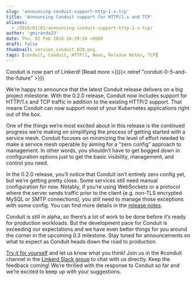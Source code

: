 ```yaml
---
slug: 'announcing-conduit-support-http-1-x-tcp'
title: 'Announcing Conduit support for HTTP/1.x and TCP'
aliases:
  - /2018/02/01/announcing-conduit-support-http-1-x-tcp/
author: 'gmiranda23'
date: Thu, 01 Feb 2018 16:29:10 +0000
draft: false
thumbnail: version_conduit_020.png
tags: [conduit, Conduit, HTTP/1, News, Release Notes, TCP]
---
```


Conduit is now part of Linkerd! [Read more >]({{< relref
"conduit-0-5-and-the-future" >}})

We’re happy to announce that the latest Conduit release delivers on a big project milestone. With the 0.2.0 release, Conduit now includes support for HTTP/1.x and TCP traffic in addition to the existing HTTP/2 support. That means Conduit can now support most of your Kubernetes applications right out of the box.

One of the things we’re most excited about in this release is the continued progress we’re making on simplifying the process of getting started with a service mesh. Conduit focuses on minimizing the level of effort needed to make a service mesh operable by aiming for a “zero config” approach to management. In other words, you shouldn’t have to get bogged down in configuration options just to get the basic visibility, management, and control you need.

In the 0.2.0 release, you’ll notice that Conduit isn’t entirely zero config yet, but we’re getting pretty close. Some services still need manual configuration for now. Notably, if you’re using WebSockets or a protocol where the server sends traffic prior to the client (e.g. non-TLS encrypted MySQL or SMTP connections), you still need to manage those exceptions with some config. You can find more details in the [release notes](https://github.com/runconduit/conduit/releases/tag/v0.2.0).

Conduit is still in alpha, so there’s a lot of work to be done before it’s ready for production workloads. But the development pace for Conduit is exceeding our expectations and we have even better things for you around the corner in the upcoming 0.3 milestone. Stay tuned for announcements on what to expect as Conduit heads down the road to production.

[Try it for yourself](https://conduit.io/getting-started/) and let us know what you think! Join us in the #conduit channel in the [Linkerd Slack group](http://linkerd.slack.com) to chat with us directly. Keep the feedback coming! We’re thrilled with the response to Conduit so far and we’re excited to keep up with your suggestions.

